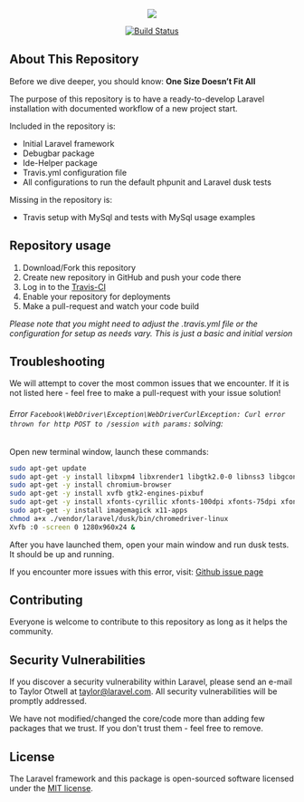 <p align="center"><img src="https://laravel.com/assets/img/components/logo-laravel.svg"></p>

<p align="center">
<a href="https://travis-ci.org/ModestasV/laravel-travis-ci-demo"><img src="https://travis-ci.org/ModestasV/laravel-travis-ci-demo.svg?branch=master" alt="Build Status"></a>
</p>

## About This Repository

Before we dive deeper, you should know:  **One Size Doesn’t Fit All**

The purpose of this repository is to have a ready-to-develop Laravel installation with documented workflow of a new project start.

Included in the repository is:

- Initial Laravel framework
- Debugbar package
- Ide-Helper package
- Travis.yml configuration file
- All configurations to run the default phpunit and Laravel dusk tests

Missing in the repository is:

- Travis setup with MySql and tests with MySql usage examples

## Repository usage

1. Download/Fork this repository
2. Create new repository in GitHub and push your code there
3. Log in to the [Travis-CI](https://travis-ci.com/)
4. Enable your repository for deployments
5. Make a pull-request and watch your code build

_Please note that you might need to adjust the .travis.yml file or the configuration for setup as needs vary. This is just a basic and initial version_

## Troubleshooting

We will attempt to cover the most common issues that we encounter. If it is not listed here - feel free to make a pull-request with your issue solution!

###### Error `Facebook\WebDriver\Exception\WebDriverCurlException: Curl error thrown for http POST to /session with params:` solving:

Open new terminal window, launch these commands:

```bash
sudo apt-get update
sudo apt-get -y install libxpm4 libxrender1 libgtk2.0-0 libnss3 libgconf-2-4
sudo apt-get -y install chromium-browser
sudo apt-get -y install xvfb gtk2-engines-pixbuf
sudo apt-get -y install xfonts-cyrillic xfonts-100dpi xfonts-75dpi xfonts-base xfonts-scalable
sudo apt-get -y install imagemagick x11-apps
chmod a+x ./vendor/laravel/dusk/bin/chromedriver-linux
Xvfb :0 -screen 0 1280x960x24 &
```

After you have launched them, open your main window and run dusk tests. It should be up and running.

If you encounter more issues with this error, visit: [Github issue page](https://github.com/laravel/dusk/issues/50)

## Contributing

Everyone is welcome to contribute to this repository as long as it helps the community.

## Security Vulnerabilities

If you discover a security vulnerability within Laravel, please send an e-mail to Taylor Otwell at taylor@laravel.com. All security vulnerabilities will be promptly addressed.

We have not modified/changed the core/code more than adding few packages that we trust. If you don't trust them - feel free to remove.

## License

The Laravel framework and this package is open-sourced software licensed under the [MIT license](http://opensource.org/licenses/MIT).
